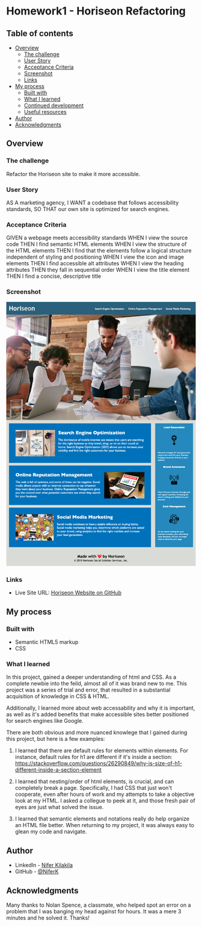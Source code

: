# Homework1 - Horiseon Refactoring

## Table of contents

- [Overview](#overview)
  - [The challenge](#the-challenge)
  - [User Story](#user-story)
  - [Acceptance Criteria](#acceptance-criteria)
  - [Screenshot](#screenshot)
  - [Links](#links)
- [My process](#my-process)
  - [Built with](#built-with)
  - [What I learned](#what-i-learned)
  - [Continued development](#continued-development)
  - [Useful resources](#useful-resources)
- [Author](#author)
- [Acknowledgments](#acknowledgments)



## Overview

### The challenge

Refactor the Horiseon site to make it more accessible. 

### User Story

AS A marketing agency,
I WANT a codebase that follows accessibility standards,
SO THAT our own site is optimized for search engines.

### Acceptance Criteria

GIVEN a webpage meets accessibility standards
WHEN I view the source code
THEN I find semantic HTML elements
WHEN I view the structure of the HTML elements
THEN I find that the elements follow a logical structure independent of styling and positioning
WHEN I view the icon and image elements
THEN I find accessible alt attributes
WHEN I view the heading attributes
THEN they fall in sequential order
WHEN I view the title element
THEN I find a concise, descriptive title

### Screenshot

![](./assets/screenshot-homework1.png)

### Links

- Live Site URL: [Horiseon Website on GitHub](https://niferk.github.io/Horiseon-Social-Solution-Services-SEO-Managemen-h1/)

## My process

### Built with

- Semantic HTML5 markup
- CSS

### What I learned

In this project, gained a deeper understanding of html and CSS. As a complete newbie into the feild, almost all of it was brand new to me. This project was a series of trial and error, that resulted in a substantial acquisition of knowledge in CSS & HTML.

Additionally, I learned more about web accessability and why it is important, as well as it's added benefits that make accessible sites better positioned for search engines like Google.

There are both obvious and more nuanced knowlege that I gained during this project, but here is a few examples:

1. I learned that there are default rules for elements within elements. For instance, default rules for h1 are different if it's inside a section:
https://stackoverflow.com/questions/26290849/why-is-size-of-h1-different-inside-a-section-element

2. I learned that nesting/order of html elements, is crucial, and can completely break a page. Specifically, I had CSS that just won't cooperate, even after hours of work and my attempts to take a objective look at my HTML. I asked a collegue to peek at it, and those fresh pair of eyes are just what solved the issue.

3. I learned that semantic elements and notations really do help organize an HTML file better. When returning to my project, it was always easy to glean my code and navigate.

## Author

- LinkedIn - [Nifer Kilakila](https://www.linkedin.com/in/nifer-kilakila-b0721565/)
- GitHub - [@NiferK](https://github.com/NiferK)

## Acknowledgments

Many thanks to Nolan Spence, a classmate, who helped spot an error on a problem that I was banging my head against for hours. It was a mere 3 minutes and he solved it. Thanks!
